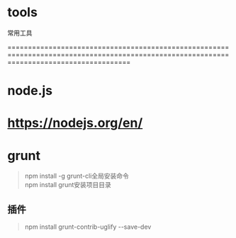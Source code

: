 # tools
常用工具

==========================================================================================================================================
# node.js
https://nodejs.org/en/
==========================================================================================================================================
# grunt
> npm install -g grunt-cli全局安装命令  
> npm install grunt安装项目目录
## 插件
> npm install grunt-contrib-uglify --save-dev
